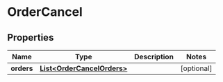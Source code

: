 # OrderCancel

## Properties
Name | Type | Description | Notes
------------ | ------------- | ------------- | -------------
**orders** | [**List&lt;OrderCancelOrders&gt;**](OrderCancelOrders.md) |  |  [optional]
